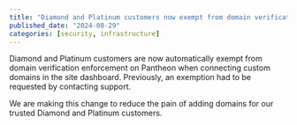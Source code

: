 ```yaml
---
title: "Diamond and Platinum customers now exempt from domain verification enforcement"
published_date: "2024-08-29"
categories: [security, infrastructure]
---
```

Diamond and Platinum customers are now automatically exempt from domain verification enforcement on Pantheon when connecting custom domains in the site dashboard. Previously, an exemption had to be requested by contacting support.

We are making this change to reduce the pain of adding domains for our trusted Diamond and Platinum customers.

